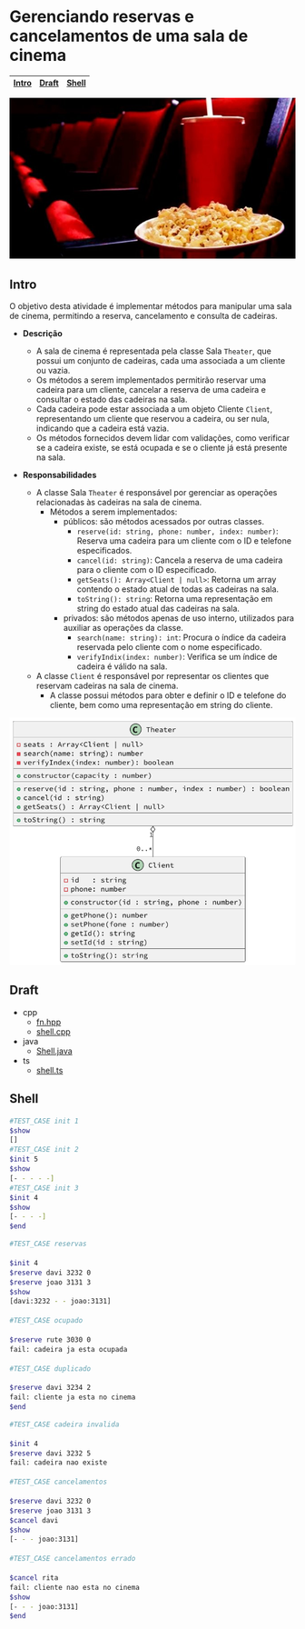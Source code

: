 # Gerenciando reservas e cancelamentos de uma sala de cinema

<!-- toch -->
[Intro](#intro) | [Draft](#draft) | [Shell](#shell)
-- | -- | --
<!-- toch -->

![cover](cover.jpg)

## Intro

O objetivo desta atividade é implementar métodos para manipular uma sala de cinema, permitindo a reserva, cancelamento e consulta de cadeiras.

- **Descrição**
  - A sala de cinema é representada pela classe Sala `Theater`, que possui um conjunto de cadeiras, cada uma associada a um cliente ou vazia.
  - Os métodos a serem implementados permitirão reservar uma cadeira para um cliente, cancelar a reserva de uma cadeira e consultar o estado das cadeiras na sala.
  - Cada cadeira pode estar associada a um objeto Cliente `Client`, representando um cliente que reservou a cadeira, ou ser nula, indicando que a cadeira está vazia.
  - Os métodos fornecidos devem lidar com validações, como verificar se a cadeira existe, se está ocupada e se o cliente já está presente na sala.

- **Responsabilidades**
  - A classe Sala `Theater` é responsável por gerenciar as operações relacionadas às cadeiras na sala de cinema.
    - Métodos a serem implementados:
      - públicos: são métodos acessados por outras classes.
        - `reserve(id: string, phone: number, index: number)`: Reserva uma cadeira para um cliente com o ID e telefone especificados.
        - `cancel(id: string)`: Cancela a reserva de uma cadeira para o cliente com o ID especificado.
        - `getSeats(): Array<Client | null>`: Retorna um array contendo o estado atual de todas as cadeiras na sala.
        - `toString(): string`: Retorna uma representação em string do estado atual das cadeiras na sala.
      - privados: são métodos apenas de uso interno, utilizados para auxiliar as operações da classe.
        - `search(name: string): int`: Procura o índice da cadeira reservada pelo cliente com o nome especificado.
        - `verifyIndix(index: number)`: Verifica se um índice de cadeira é válido na sala.
  - A classe `Client` é responsável por representar os clientes que reservam cadeiras na sala de cinema.
    - A classe possui métodos para obter e definir o ID e telefone do cliente, bem como uma representação em string do cliente.

![diagrama](diagrama.png)

<!--
### Parte 1: Reservar Cadeira

- **Passo 1:** Crie a classe `Client` com os atributos `id` e `fone`. Lembre de implementar os gets e os sets. Crie também o método toString. Exemplo de retorno: `joao:3131`.

- **Passo 2:** Crie a classe `Sala` com o atributo `cadeiras`, um array de cadeiras que pode conter objetos `Client` ou ser nulo. Ao inicializar o array de cadeiras no construtor, todas as posições devem ser nulas.

- **Passo 3:** Implemente o método `toString(): string` na classe `Sala`:
  - Percorra o array de cadeiras.
  - Para cada cadeira ocupada, adicione a representação do cliente à string resultante.
  - Para cadeiras vazias, adicione '-' à string resultante.
  - Exemplo: `[davi:3232 - - joao:3131]`

- **Passo 4:** Implemente o método `procurar(nome: string): number` na classe `Sala`:
  - Percorra o array de cadeiras.
  - Se encontrar uma cadeira ocupada com o ID fornecido, retorne o índice da cadeira.
  - Se não encontrar, retorne -1.

- **Passo 5:** Implemente o método `verificarIndice(indice: number): boolean` na classe `Sala`:
  - Verifique se o índice fornecido está dentro dos limites do array de cadeiras.
  - Retorne true se estiver dentro dos limites, caso contrário, retorne false.

- **Passo 6:** Implemente o método `reservar(id: string, fone: number, ind: number): boolean` na classe `Sala`:
  - Verifique se o índice da cadeira fornecido é válido. Se não for, emita a mensagem de erro `fail: cadeira nao existe`.
  - Verifique se a cadeira está vazia. Se não estiver, emita a mensagem de erro `fail: cadeira ja esta ocupada`.
  - Verifique se o cliente já está na sala. Se estiver, emita a mensagem de erro `fail: cliente ja esta no cinema`.
  - Se todas as verificações passarem, crie um novo objeto `Client` e insira na cadeira.
  - Retorne true se a reserva for bem-sucedida, caso contrário, retorne false.

- **Passo 7:** Implemente o método `cancelar(id: string): void` na classe `Sala`:
  - Verifique se o cliente está na sala. Se não estiver, emita a mensagem de erro `fail: cliente nao esta no cinema`.
  - Se estiver, remova o cliente da cadeira.

- **Passo 8:** Crie um objeto `sala` e verifique se está vazia.

- **Passo 9:** Reserva uma cadeira para um cliente usando o método `reservar(id, fone, ind)`.

- **Passo 10:** Verifique se a cadeira foi reservada corretamente.

### Parte 2: Cancelar Reserva de Cadeira

- **Passo 1:** Tente cancelar a reserva de uma cadeira usando o método `cancelar(id)`.

- **Passo 2:** Verifique se a reserva foi cancelada corretamente.

### Parte 3: Consultar Estado das Cadeiras

- **Passo 1:** Chame o método `toString()` da sala para obter uma representação do estado atual das cadeiras.

- **Passo 2:** Verifique se a representação das cadeiras está correta.

### Integração com a Classe Adapter

- **Passo 1:** Utilize a classe `Adapter` para integrar os métodos de reserva, cancelamento e consulta de cadeiras na sala de cinema.

-->

## Draft

<!-- links .cache/draft -->
- cpp
  - [fn.hpp](.cache/draft/cpp/fn.hpp)
  - [shell.cpp](.cache/draft/cpp/shell.cpp)
- java
  - [Shell.java](.cache/draft/java/Shell.java)
- ts
  - [shell.ts](.cache/draft/ts/shell.ts)
<!-- links -->

## Shell

```bash
#TEST_CASE init 1
$show
[]
#TEST_CASE init 2
$init 5
$show
[- - - - -]
#TEST_CASE init 3
$init 4
$show
[- - - -]
$end
```

```sh
#TEST_CASE reservas

$init 4
$reserve davi 3232 0
$reserve joao 3131 3
$show
[davi:3232 - - joao:3131]

#TEST_CASE ocupado

$reserve rute 3030 0
fail: cadeira ja esta ocupada

#TEST_CASE duplicado

$reserve davi 3234 2
fail: cliente ja esta no cinema
$end
```

```sh
#TEST_CASE cadeira invalida

$init 4
$reserve davi 3232 5
fail: cadeira nao existe

#TEST_CASE cancelamentos

$reserve davi 3232 0
$reserve joao 3131 3
$cancel davi
$show
[- - - joao:3131]

#TEST_CASE cancelamentos errado

$cancel rita
fail: cliente nao esta no cinema
$show
[- - - joao:3131]
$end
```
